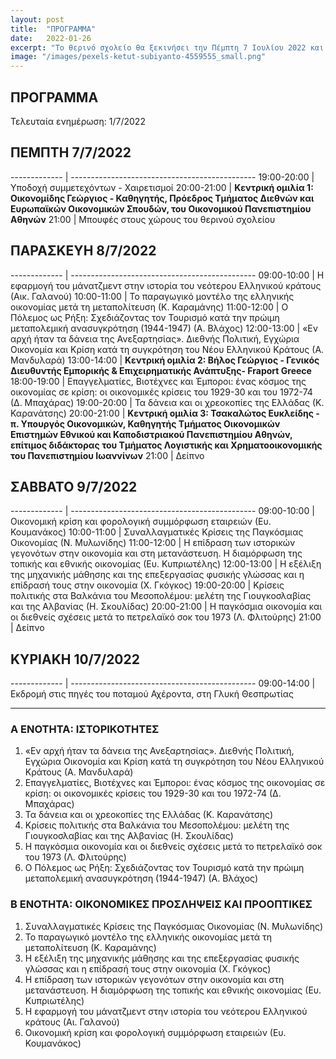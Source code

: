 ```yaml
---
layout: post
title:  "ΠΡΟΓΡΑΜΜΑ"
date:   2022-01-26
excerpt: "Το θερινό σχολείο θα ξεκινήσει την Πέμπτη 7 Ιουλίου 2022 και θα ολοκληρωθεί την Κυριακή 10 Ιουλίου 2022"
image: "/images/pexels-ketut-subiyanto-4559555_small.png"
---
```


## ΠΡΟΓΡΑΜΜΑ

Τελευταία ενημέρωση: 1/7/2022

## ΠΕΜΠΤΗ 7/7/2022

------------- | ----------------------------------------------
19:00-20:00   | Υποδοχή συμμετεχόντων - Χαιρετισμοί
20:00-21:00   | **Κεντρική ομιλία 1: Οικονομίδης Γεώργιος - Καθηγητής, Πρόεδρος Τμήματος Διεθνών και Ευρωπαϊκών Οικονομικών Σπουδών, του Οικονομικού Πανεπιστημίου Αθηνών**
21:00         | Μπουφές στους χώρους του θερινού σχολείου

## ΠΑΡΑΣΚΕΥΗ 8/7/2022

------------- | ----------------------------------------------
09:00-10:00   | Η εφαρμογή του μάνατζμεντ στην ιστορία του νεότερου Ελληνικού κράτους (Αικ. Γαλανού)
10:00-11:00   | Το παραγωγικό μοντέλο της ελληνικής οικονομίας μετά τη μεταπολίτευση (Κ. Καραμάνης)
11:00-12:00   | Ο Πόλεμος ως Ρήξη: Σχεδιάζοντας τον Τουρισμό κατά την πρώιμη μεταπολεμική ανασυγκρότηση (1944-1947) (Α. Βλάχος)
12:00-13:00   | «Εν αρχή ήταν τα δάνεια της Ανεξαρτησίας». Διεθνής Πολιτική, Εγχώρια Οικονομία και Κρίση κατά τη συγκρότηση του Νέου Ελληνικού Κράτους (Α. Μανδυλαρά)
13:00-14:00   | **Κεντρική ομιλία 2: Βήλος Γεώργιος - Γενικός Διευθυντής Εμπορικής & Επιχειρηματικής Ανάπτυξης- Fraport Greece**
18:00-19:00   | Επαγγελματίες, Βιοτέχνες και Έμποροι: ένας κόσμος της οικονομίας σε κρίση: οι οικονομικές κρίσεις του 1929-30 και του 1972-74 (Δ. Μπαχάρας)
19:00-20:00   | Τα δάνεια και οι χρεοκοπίες της Ελλάδας (Κ. Καρανάτσης)
20:00-21:00   | **Κεντρική ομιλία 3: Τσακαλώτος Ευκλείδης - π. Υπουργός Οικονομικών, Καθηγητής Τμήματος Οικονομικών Επιστημών Εθνικού και Καποδιστριακού Πανεπιστημίου Αθηνών, επίτιμος διδάκτορας του Τμήματος Λογιστικής και Χρηματοοικονομικής του Πανεπιστημίου Ιωαννίνων**
21:00         | Δείπνο 

## ΣΑΒΒΑΤΟ 9/7/2022

------------- | ----------------------------------------------
09:00-10:00   | Οικονομική κρίση και φορολογική συμμόρφωση εταιρειών (Ευ. Κουμανάκος)
10:00-11:00   | Συναλλαγματικές Κρίσεις της Παγκόσμιας Οικονομίας (Ν. Μυλωνίδης)
11:00-12:00   | Η επίδραση των ιστορικών γεγονότων στην οικονομία και στη μετανάστευση. Η διαμόρφωση της τοπικής και εθνικής οικονομίας (Ευ. Κυπριωτέλης)
12:00-13:00   | Η εξέλιξη της μηχανικής μάθησης και της επεξεργασίας φυσικής γλώσσας και η επίδρασή τους στην οικονομία (Χ. Γκόγκος)
19:00-20:00   | Κρίσεις πολιτικής στα Βαλκάνια του Μεσοπολέμου: μελέτη της Γιουγκοσλαβίας και της Αλβανίας (Η. Σκουλίδας)
20:00-21:00   | Η παγκόσμια οικονομία και οι διεθνείς σχέσεις μετά το πετρελαϊκό σοκ του 1973 (Λ. Φλιτούρης)
21:00        | Δείπνο 

## ΚΥΡΙΑΚΗ 10/7/2022

------------- | ----------------------------------------------
09:00-14:00   | Εκδρομή στις πηγές του ποταμού Αχέροντα, στη Γλυκή Θεσπρωτίας 


<!-- Οι κεντρικές ομιλίες θα δωθούν από τους:
* Τσακαλώτο Ευκλείδη - π. Υπουργό Οικονομικών, Καθηγητή Τμήματος Οικονομικών Επιστημών Εθνικού και Καποδιστριακού Πανεπιστημίου Αθηνών, επίτιμο διδάκτορα του Τμήματος Λογιστικής και Χρηματοοικονομικής του Πανεπιστημίου Ιωαννίνων
* Οικονομίδη Γέωργιο - Καθηγητή, Πρόεδρο Τμήματος Διεθνών και Ευρωπαϊκών Οικονομικών Σπουδών, του Οικονομικού Πανεπιστημίου Αθηνών
* Βήλο Γεώργιο - Γενικό Διευθυντή Εμπορικής & Επιχειρηματικής Ανάπτυξης- Fraport Greece -->

---

### Α ΕΝΟΤΗΤΑ: ΙΣΤΟΡΙΚΟΤΗΤΕΣ

1. «Εν αρχή ήταν τα δάνεια της Ανεξαρτησίας». Διεθνής Πολιτική, Εγχώρια Οικονομία και Κρίση κατά τη συγκρότηση του Νέου Ελληνικού Κράτους (Α. Μανδυλαρά)
2. Επαγγελματίες, Βιοτέχνες και Έμποροι: ένας κόσμος της οικονομίας σε κρίση: οι οικονομικές κρίσεις του 1929-30 και του 1972-74 (Δ. Μπαχάρας)
3. Τα δάνεια και οι χρεοκοπίες της Ελλάδας (Κ. Καρανάτσης)
4. Κρίσεις πολιτικής στα Βαλκάνια του Μεσοπολέμου: μελέτη της Γιουγκοσλαβίας και της Αλβανίας (Η. Σκουλίδας)
5. Η παγκόσμια οικονομία και οι διεθνείς σχέσεις μετά το πετρελαϊκό σοκ του 1973 (Λ. Φλιτούρης)
6. Ο Πόλεμος ως Ρήξη: Σχεδιάζοντας τον Τουρισμό κατά την πρώιμη μεταπολεμική ανασυγκρότηση (1944-1947) (Α. Βλάχος)

### Β ΕΝΟΤΗΤΑ: ΟΙΚΟΝΟΜΙΚΕΣ ΠΡΟΣΛΗΨΕΙΣ ΚΑΙ ΠΡΟΟΠΤΙΚΕΣ
1. Συναλλαγματικές Κρίσεις της Παγκόσμιας Οικονομίας (Ν.  Μυλωνίδης)
2. Το παραγωγικό μοντέλο της ελληνικής οικονομίας μετά τη μεταπολίτευση (Κ. Καραμάνης)
3. Η εξέλιξη της μηχανικής μάθησης και της επεξεργασίας φυσικής γλώσσας και η επίδρασή τους στην οικονομία (Χ. Γκόγκος)
4. Η επίδραση των ιστορικών γεγονότων στην οικονομία και στη μετανάστευση. Η διαμόρφωση της τοπικής και εθνικής οικονομίας (Ευ. Κυπριωτέλης)
5. Η εφαρμογή του μάνατζμεντ  στην ιστορία του νεότερου Ελληνικού κράτους (Αι. Γαλανού)
6. Οικονομική κρίση και φορολογική συμμόρφωση εταιρειών (Ευ. Κουμανάκος)


<!-- ## Features
### Auto-Generating Sitemap
The sitemap is auto generated! Just simply change the front matter of each site. It looks like so...
```
sitemap:
    priority: 0.7
    lastmod: 2017-11-02
    changefreq: weekly
```
### Formspring integration
The contact form below each page on the footer actually collects information! Just change your email address in the ```_config.yml``` file! -->
